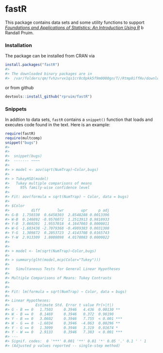 <!-- README.md is generated from README.Rmd. Please edit that file -->
fastR
=====

This package contains data sets and some utility functions to support [*Foundations and Applications of Statistics: An Introduction Using R*](http://www.ams.org/bookstore-getitem/item=AMSTEXT-13) b Randall Pruim.

### Installation

The package can be installed from CRAN via

``` r
install.packages("fastR")
#> 
#> The downloaded binary packages are in
#>  /var/folders/qm/fvhzvrvx1qs1cr8c0pkk5f9m0000gn/T//Rtmp8iffHv/downloaded_packages
```

or from github

``` r
devtools::install_github("rpruim/fastR")
```

### Snippets

In addtion to data sets, `fastR` contains a `snippet()` function that loads and executes code found in the text. Here is an example:

``` r
require(fastR)
require(multcomp)
snippet("bugs")
#> 
#> 
#>  snippet(bugs)
#>  ------- ~~~~
#> 
#> > model <- aov(sqrt(NumTrap)~Color,bugs)
#> 
#> > TukeyHSD(model)
#>   Tukey multiple comparisons of means
#>     95% family-wise confidence level
#> 
#> Fit: aov(formula = sqrt(NumTrap) ~ Color, data = bugs)
#> 
#> $Color
#>          diff        lwr        upr     p adj
#> G-B  1.750330  0.6458303  2.8548288 0.0013396
#> W-B  0.146892 -0.9576072  1.2513913 0.9818933
#> Y-B  3.060201  1.9557018  4.1647003 0.0000011
#> W-G -1.603438 -2.7079368 -0.4989383 0.0031308
#> Y-G  1.309872  0.2053723  2.4143708 0.0165743
#> Y-W  2.913309  1.8088098  4.0178083 0.0000022
#> 
#> 
#> > model <- lm(sqrt(NumTrap)~Color,bugs)
#> 
#> > summary(glht(model,mcp(Color="Tukey")))
#> 
#>   Simultaneous Tests for General Linear Hypotheses
#> 
#> Multiple Comparisons of Means: Tukey Contrasts
#> 
#> 
#> Fit: lm(formula = sqrt(NumTrap) ~ Color, data = bugs)
#> 
#> Linear Hypotheses:
#>            Estimate Std. Error t value Pr(>|t|)    
#> G - B == 0   1.7503     0.3946   4.436  0.00130 ** 
#> W - B == 0   0.1469     0.3946   0.372  0.98190    
#> Y - B == 0   3.0602     0.3946   7.755  < 0.001 ***
#> W - G == 0  -1.6034     0.3946  -4.063  0.00296 ** 
#> Y - G == 0   1.3099     0.3946   3.319  0.01674 *  
#> Y - W == 0   2.9133     0.3946   7.383  < 0.001 ***
#> ---
#> Signif. codes:  0 '***' 0.001 '**' 0.01 '*' 0.05 '.' 0.1 ' ' 1
#> (Adjusted p values reported -- single-step method)
```
